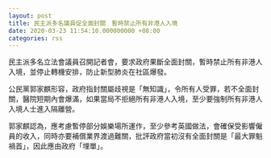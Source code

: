 ```yaml
---
layout: post
title: 民主派多名議員促全面封關　暫時禁止所有非港人入境
date: 2020-03-23 11:54:10.000000000 +08:00
categories: rss
---
```


民主派多名立法會議員召開記者會，要求政府果斷全面封關，暫時禁止所有非港人入境，並停止轉機安排，防止新型肺炎在社區爆發。

公民黨郭家麒形容，政府指封關屬歧視是「無知識」，令所有人受罪，若不全面封關，醫院短期內會爆滿，如果當局不拒絕所有非港人入境，至少要強制所有非港人入境人士進入隔離營。

郭家麒認為，應考慮暫停部分娛樂場所運作，至少參考英國做法，會確保受影響僱員的收入，同時亦要補償業界渡過難關，批評政府當初沒有全面封關是「最大罪魁禍首」，因此應由政府「埋單」。
